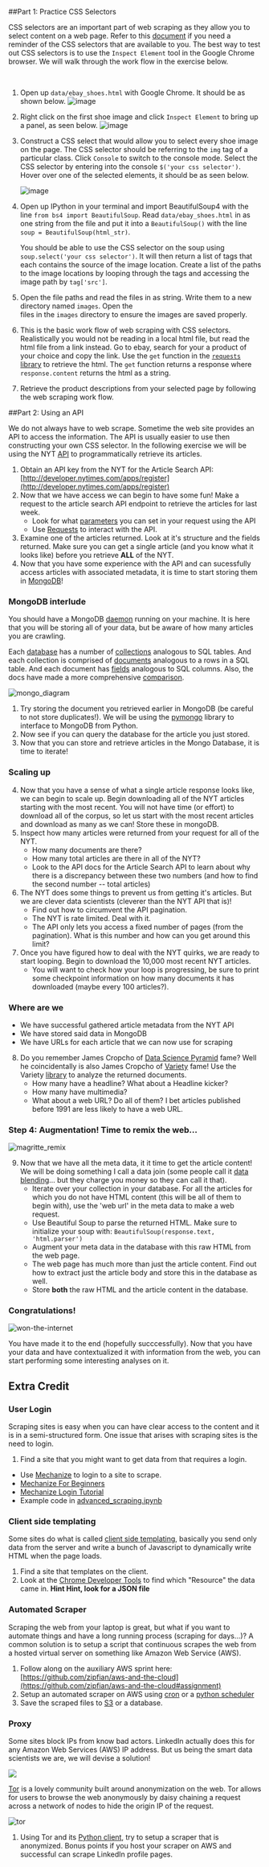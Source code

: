 ##Part 1: Practice CSS Selectors

CSS selectors are an important part of web scraping as they allow you to select content on a web page. Refer to 
this [document](css_selector_cheatsheet.pdf) if you need a reminder of the CSS selectors that are available to you.
The best way to test out CSS selectors is to use the `Inspect Element` tool in the Google Chrome browser. We will
walk through the work flow in the exercise below.

<br>

1. Open up `data/ebay_shoes.html` with Google Chrome. It should be as shown below.
   ![image](pics/first_image.png)

2. Right click on the first shoe image and click `Inspect Element` to bring up a panel, as seen below.
   ![image](pics/second_image.png)

3. Construct a CSS select that would allow you to select every shoe image on the page.
   The CSS selector should be referring to the `img` tag of a particular class. 
   Click `Console` to switch to the console mode. Select the CSS selector by entering into the console 
   `$('your css selector')`. Hover over one of the selected elements, it should be as seen below.

   ![image](pics/third.png)

4. Open up IPython in your terminal and import BeautifulSoup4 with the line `from bs4 import BeautifulSoup`.
   Read `data/ebay_shoes.html` in as one string from the file and put it into a `BeautifulSoup()` with the 
   line `soup = BeautifulSoup(html_str)`. 

   You should be able to use the CSS selector on the soup using `soup.select('your css selector')`. It will 
   then return a list of tags that each contains the source of the image location. Create a list of the paths to the    image locations by looping through the tags and accessing the image path by `tag['src']`.

5. Open the file paths and read the files in as string. Write them to a new directory named `images`. Open the   
   files in the `images` directory to ensure the images are saved properly.

6. This is the basic work flow of web scraping with CSS selectors. Realistically you would not be reading in a local
   html file, but read the html file from a link instead. Go to ebay, search for your a product of your choice and 
   copy the link. Use the `get` function in the [`requests` library](http://docs.python-requests.org/en/latest/)
   to retrieve the html. The `get` function returns a response where `response.content` returns the html as a 
   string.
   
7. Retrieve the product descriptions from your selected page by following the web scraping work flow.  

##Part 2: Using an API

We do not always have to web scrape. Sometime the web site provides an API to access the information. The API 
is usually easier to use then constructing your own CSS selector. In the following exercise we will be using the NYT [API](http://developer.nytimes.com/docs/read/article_search_api_v2) to programmatically retrieve its articles.

1. Obtain an API key from the NYT for the Article Search API: [http://developer.nytimes.com/apps/register](http://developer.nytimes.com/apps/register)
2. Now that we have access we can begin to have some fun!  Make a request to the article search API endpoint to retrieve the articles for last week.  
    * Look for what [parameters](http://developer.nytimes.com/docs/read/article_search_api_v2) you can set in your request using the API
    * Use [Requests](http://docs.python-requests.org/en/latest/) to interact with the API.
3. Examine one of the articles returned.  Look at it's structure and the fields returned.  Make sure you can get a single article (and you know what it looks like) before you retrieve __ALL__ of the NYT.
4. Now that you have some experience with the API and can sucessfully access articles with associated metadata, it is time to start storing them in [MongoDB](http://www.mongodb.org/)!

### MongoDB interlude

You should have a MongoDB [daemon](http://docs.mongodb.org/manual/tutorial/manage-mongodb-processes/) running on your machine.  It is here that you will be storing all of your data, but be aware of how many articles you are crawling.

Each [database](http://docs.mongodb.org/manual/reference/glossary/#term-database) has a number of [collections](http://docs.mongodb.org/manual/reference/glossary/#term-collection) analogous to SQL tables.  And each collection is comprised of [documents](http://docs.mongodb.org/manual/reference/glossary/#term-document) analogous to a rows in a SQL table.  And each document has [fields](http://docs.mongodb.org/manual/reference/glossary/#term-field) analogous to SQL columns.  Also, the docs have made a more comprehensive [comparison](http://docs.mongodb.org/manual/reference/sql-comparison/).

![mongo_diagram](http://assets.zipfianacademy.com/data/images/mongo_diagram.png)

1. Try storing the document you retrieved earlier in MongoDB (be careful to not store duplicates!).  We will be using the [pymongo](http://api.mongodb.org/python/current/tutorial.html) library to interface to MongoDB from Python.
2. Now see if you can query the database for the article you just stored.
3. Now that you can store and retrieve articles in the Mongo Database, it is time to iterate!

### Scaling up

4. Now that you have a sense of what a single article response looks like, we can begin to scale up.  Begin downloading all of the NYT articles starting with the most recent.  You will not have time (or effort) to download all of the corpus, so let us start with the most recent articles and download as many as we can!  Store these in mongoDB.
5.  Inspect how many articles were returned from your request for all of the NYT.  
    * How many documents are there?  
    * How many total articles are there in all of the NYT?  
    * Look to the API docs for the Article Search API to learn about why there is a discrepancy between these two numbers (and how to find the second number -- total articles)
6. The NYT does some things to prevent us from getting it's articles.  But we are clever data scientists (cleverer than the NYT API that is)!
    * Find out how to circumvent the API pagination.
    * The NYT is rate limited.  Deal with it.
    * The API only lets you access a fixed number of pages (from the pagination).  What is this number and how can you get around this limit?
7. Once you have figured how to deal with the NYT quirks, we are ready to start looping.  Begin to download the 10,000 most recent NYT articles.
    * You will want to check how your loop is progressing, be sure to print some checkpoint information on how many documents it has downloaded (maybe every 100 articles?).  

### Where are we 

* We have successful gathered article metadata from the NYT API
* We have stored said data in MongoDB
* We have URLs for each article that we can now use for scraping

8. Do you remember James Cropcho of [Data Science Pyramid](https://github.com/zipfian/lectures/blob/master/whiteboards/data_science_pyramid.jpg) fame?  Well he coincidentally is also James Cropcho of [Variety](http://blog.mongodb.org/post/21923016898/meet-variety-a-schema-analyzer-for-mongodb) fame!  Use the Variety [library](https://github.com/variety/variety) to analyze the returned documents.
    * How many have a headline?  What about a Headline kicker?
    * How many have multimedia?
    * What about a web URL? Do all of them?  I bet articles published before 1991 are less likely to have a web URL.

### Step 4: Augmentation!  Time to remix the web...

![magritte_remix](http://25.media.tumblr.com/0b608535743de2928ea2c3a76b771fcd/tumblr_mogx75qjxQ1qedb29o1_500.gif)

9. Now that we have all the meta data, it it time to get the article content!  We will be doing something I call a data join (some people call it [data blending](http://www.tableausoftware.com/videos/data-integration)... but they charge you money so they can call it that).
    * Iterate over your collection in your database.  For all the articles for which you do not have HTML content (this will be all of them to begin with), use the 'web url' in the meta data to make a web request.
    * Use Beautiful Soup to parse the returned HTML. Make sure to initialize your soup with: `BeautifulSoup(response.text, 'html.parser')`
    * Augment your meta data in the database with this raw HTML from the web page.
    * The web page has much more than just the article content.  Find out how to extract just the article body and store this in the database as well.
    * Store __both__ the raw HTML and the article content in the database.

### Congratulations!

![won-the-internet](http://25.media.tumblr.com/tumblr_m8bg80KH5l1qlh1s6o1_400.gif)

You have made it to the end (hopefully succcessfully).  Now that you have your data and have contextualized it with information from the web, you can start performing some interesting analyses on it.

## Extra Credit

### User Login

Scraping sites is easy when you can have clear access to the content and it is in a semi-structured form.  One issue that arises with scraping sites is the need to login.  

1. Find a site that you might want to get data from that requires a login.

* Use [Mechanize](http://wwwsearch.sourceforge.net/mechanize/) to login to a site to scrape.
* [Mechanize For Beginners](http://www.pythonforbeginners.com/mechanize/browsing-in-python-with-mechanize/)
* [Mechanize Login Tutorial](http://simplapi.wordpress.com/2012/04/20/pythons-mechanize-login-like-a-user/)
* Example code in [advanced_scraping.ipynb](advanced_scraping.ipynb)

### Client side templating

Some sites do what is called [client side templating](http://www.smashingmagazine.com/2012/12/05/client-side-templating/), basically you send only data from the server and write a bunch of Javascript to dynamically write HTML when the page loads.

1. Find a site that templates on the client.
2. Look at the [Chrome Developer Tools](http://thewc.co/articles/view/web-inspector-tutorial) to find which "Resource" the data came in. __Hint Hint, look for a JSON file__

### Automated Scraper

Scraping the web from your laptop is great, but what if you want to automate things and have a long running process (scraping for days...)?  A common solution is to setup a script that continuous scrapes the web from a hosted virtual server on something like Amazon Web Service (AWS).

1. Follow along on the auxiliary AWS sprint here: [https://github.com/zipfian/aws-and-the-cloud](https://github.com/zipfian/aws-and-the-cloud#assignment)
2. Setup an automated scraper on AWS using [cron](http://www.unixgeeks.org/security/newbie/unix/cron-1.html) or a [python scheduler](https://github.com/dbader/schedule)
3. Save the scraped files to [S3](http://aws.amazon.com/s3/) or a database.

### Proxy

Some sites block IPs from know bad actors.  LinkedIn actually does this for any Amazon Web Services (AWS) IP address.  But us being the smart data scientists we are, we will devise a solution!

![](http://nickcavarretta.com.au/shitzu/uploads/2013/09/Scrape-all-the-things-300x225.png)

[Tor](https://www.torproject.org/) is a lovely community built around anonymization on the web.  Tor allows for users to browse the web anonymously by daisy chaining a request across a network of nodes to hide the origin IP of the request.

![tor](http://upload.wikimedia.org/wikipedia/commons/d/dc/Tor-onion-network.png)

1. Using Tor and its [Python client](https://stem.torproject.org/tutorials.html), try to setup a scraper that is anonymized.  Bonus points if you host your scraper on AWS and successful can scrape LinkedIn profile pages.
